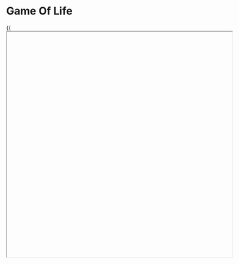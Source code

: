 # Game Of Life

{{<iframe id="gameoflife" site="https://ycuervob.github.io/gameoflife/" width="600px" height="600px" >}}

### Links of interest

* [Complete code of the project here](https://github.com/ycuervob/gameoflife/)
* [Git Hub page of the code here](https://ycuervob.github.io/gameoflife/)

## TensorFlow js

The code uses TensorFlow, an open-source library for machine learning and neural networks. TensorFlow offers a wide range of tools and functionalities for building and training machine learning models.

In this case, TensorFlow is used to perform the convolution of the Game of Life matrix. Convolution is a mathematical process that combines two functions to produce a third function that represents how one function influences the other. In the context of the Game of Life, convolution is used to apply the rules of the game and determine the state of each cell in the next generation.

The code uses the convolution functionality of TensorFlow to convolve the Game of Life matrix with a specific kernel. The kernel is a three-dimensional matrix that defines the rules of survival and death for the cells in the game. Through convolution, a new matrix is obtained that represents the next generation of the game.

### Little Explannation

In two dimensions we can make a convolution like the ones shown in [masking section](/showcase/docs/shortcodes/corte_1/masking/#kernel-convolution), this kind of convolution allow us to alter an image mixing the characteristics of a convolution kernel and the image itsefl. Each operation is made over every pixel of the image making possible to change the value of the pixel according to the values of the pixel in its surroundings, an example of a single operation is shown in the next image.

<div>
<p style="text-align: center;">Figure 1: Kernel convolution</p>
<img id="classigConvolution" src="/showcase/sketches/convolution2d.png" width="auto" height="auto">
</div>

We can create a convolution in which we can count the number of one's surrounding a specific "pixel". the process shown in figure 1 is calculated throw a simple operation, basically the process consist of reshaping the values of the matrices of shape 3x3 in vectors of shape 9x1 an operate them with dot product.

{{< katex display >}}
    C_M = (1 \times 1) + (0 \times 1) + (0 \times 1) + (0 \times 1) + (1 \times 0) + (1 \times 1) + (1 \times 1) + (0 \times 1) + (0 \times 1) = 3
{{< /katex >}}

Similarly, we can extrapolate this operation in two dimensions in three dimensions as well, imagine a kernel matrix not of shape 3x3 but one of shape 3x3x3 such as the one in the Figure 2 which has ones in every postion exept for the center.

<div>
<p style="text-align: center;">Figure 2: Kernel convolution 3 dimensions</p>
<img style="display: block;margin-left: auto; margin-right: auto;width: 50%;" id="classigConvolution" src="/showcase/sketches/convolution3d.png" width="500px" height="500px">
</div>

Therefore, we can use a matrix of such characteristics to perform a similar operation like the one made in Figure 1, as shown in Figure 3.

<div>
<p style="text-align: center;">Figure 3: Convolution 3 dimensions</p>
<img  id="classigConvolution" src="/showcase/sketches/convolution3dcomplete.png" width="auto" height="auto">
</div>

### The power of TensorFlowjs

An operation like the one shown in Figure 3, can be perform by making simple steps in node js or in browsers by the use of WEBGL that help us making operations faster thanks to GPU.

```JavaScript
    const tf = require('@tensorflow/tfjs');

    // Define the binary input data
    const inputData = tf.tensor5d(
    [[[[[1, 0, 1], [0, 1, 0]], [[1, 0, 1], [0, 1, 0]]]]],
    [1, 2, 2, 2, 1] // Shape: [batch, depth, height, width, channels]
    );

    // Define the binary kernel weights
    const kernelWeights = tf.tensor5d(
    [[[[[1, 0, 1], [0, 1, 0]], [[1, 0, 1], [0, 1, 0]]]]],
    [1, 2, 2, 2, 1] // Shape: [filters, depth, height, width, channels]
    );

    // Perform the convolution
    const convOutput = tf.conv3d(inputData, kernelWeights, 1, 'valid');

    // Print the result
    convOutput.print();

```